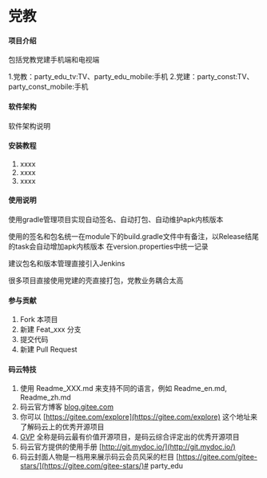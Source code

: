 # 党教

#### 项目介绍
包括党教党建手机端和电视端


1.党教：party_edu_tv:TV、party_edu_mobile:手机
2.党建：party_const:TV、party_const_mobile:手机


#### 软件架构
软件架构说明


#### 安装教程

1. xxxx
2. xxxx
3. xxxx

#### 使用说明
使用gradle管理项目实现自动签名、自动打包、自动维护apk内核版本

使用的签名和包名统一在module下的build.gradle文件中有备注，以Release结尾的task会自动增加apk内核版本 在version.properties中统一记录

建议包名和版本管理直接引入Jenkins



很多项目直接使用党建的壳直接打包，党教业务耦合太高

#### 参与贡献

1. Fork 本项目
2. 新建 Feat_xxx 分支
3. 提交代码
4. 新建 Pull Request


#### 码云特技

1. 使用 Readme\_XXX.md 来支持不同的语言，例如 Readme\_en.md, Readme\_zh.md
2. 码云官方博客 [blog.gitee.com](https://blog.gitee.com)
3. 你可以 [https://gitee.com/explore](https://gitee.com/explore) 这个地址来了解码云上的优秀开源项目
4. [GVP](https://gitee.com/gvp) 全称是码云最有价值开源项目，是码云综合评定出的优秀开源项目
5. 码云官方提供的使用手册 [http://git.mydoc.io/](http://git.mydoc.io/)
6. 码云封面人物是一档用来展示码云会员风采的栏目 [https://gitee.com/gitee-stars/](https://gitee.com/gitee-stars/)# party_edu

